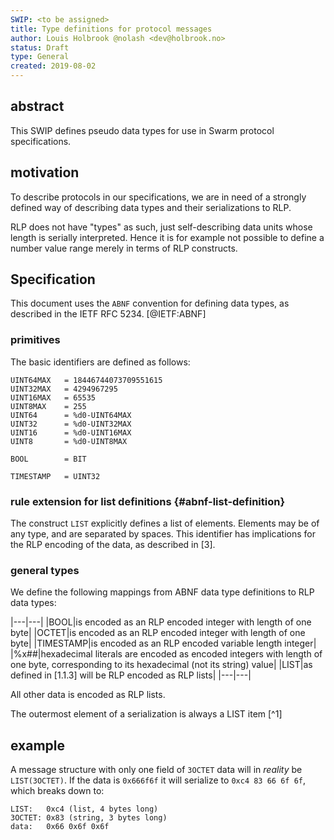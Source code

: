 ```yaml
---
SWIP: <to be assigned>
title: Type definitions for protocol messages
author: Louis Holbrook @nolash <dev@holbrook.no>
status: Draft
type: General
created: 2019-08-02
---
```


## abstract

This SWIP defines pseudo data types for use in Swarm protocol specifications.

## motivation

To describe protocols in our specifications, we are in need of a strongly defined way of describing data types and their serializations to RLP.

RLP does not have "types" as such, just self-describing data units whose length is serially interpreted. Hence it is for example not possible to define a number value range merely in terms of RLP constructs.

## Specification

This document uses the `ABNF` convention for defining data types, as
described in the IETF RFC 5234. [@IETF:ABNF]

### primitives

The basic identifiers are defined as follows:

``` {numbers="none"}
UINT64MAX   = 18446744073709551615
UINT32MAX   = 4294967295
UINT16MAX   = 65535
UINT8MAX    = 255
UINT64      = %d0-UINT64MAX
UINT32      = %d0-UINT32MAX
UINT16      = %d0-UINT16MAX
UINT8       = %d0-UINT8MAX

BOOL        = BIT

TIMESTAMP   = UINT32
```

### rule extension for list definitions {#abnf-list-definition}

The construct `LIST` explicitly defines a list of elements. Elements may
be of any type, and are separated by spaces. This identifier has
implications for the RLP encoding of the data, as described in [3].

### general types

We define the following mappings from ABNF data type definitions to RLP
data types:

|---|---|
|BOOL|is encoded as an RLP encoded integer with length of one byte|
|OCTET|is encoded as an RLP encoded integer with length of one byte|
|TIMESTAMP|is encoded as an RLP encoded variable length integer|
|\%x\#\#|hexadecimal literals are encoded as encoded integers with length of one byte, corresponding to its hexadecimal (not its string) value|
|LIST|as defined in [1.1.3] will be RLP encoded as RLP lists|
|---|---|

All other data is encoded as RLP lists.

The outermost element of a serialization is always a LIST item [^1]

## example

A message structure with only one field of `3OCTET` data will in
*reality* be `LIST(3OCTET)`. If the data is `0x666f6f` it will serialize
to `0xc4 83 66 6f 6f`, which breaks down to:

```
LIST:   0xc4 (list, 4 bytes long)
3OCTET: 0x83 (string, 3 bytes long)
data:   0x66 0x6f 0x6f
```
